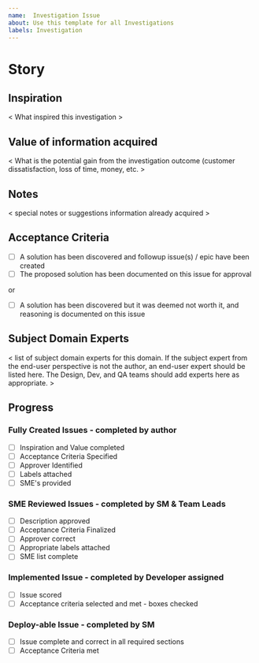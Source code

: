 ```yaml
---
name:  Investigation Issue
about: Use this template for all Investigations
labels: Investigation
---
```


# Story
## Inspiration
< What inspired this investigation >

## Value of information acquired
< What is the potential gain from the investigation outcome (customer dissatisfaction, loss of time, money, etc. >

## Notes
< special notes or suggestions information already acquired > 

## Acceptance Criteria
- [ ] A solution has been discovered and followup issue(s) / epic have been created
- [ ] The proposed solution has been documented on this issue for approval

or

- [ ] A solution has been discovered but it was deemed not worth it, and reasoning is documented on this issue

## Subject Domain Experts
< list of subject domain experts for this domain. If the subject expert from the end-user perspective is not the author, an end-user expert should be listed here. The Design, Dev, and QA teams should add experts here as appropriate. >

## Progress
### Fully Created Issues - completed by author
- [ ] Inspiration and Value completed
- [ ] Acceptance Criteria Specified
- [ ] Approver Identified
- [ ] Labels attached
- [ ] SME's provided

### SME Reviewed Issues - completed by SM & Team Leads
- [ ] Description approved
- [ ] Acceptance Criteria Finalized
- [ ] Approver correct
- [ ] Appropriate labels attached
- [ ] SME list complete

### Implemented Issue - completed by Developer assigned
- [ ] Issue scored
- [ ] Acceptance criteria selected and met - boxes checked

### Deploy-able Issue - completed by SM
- [ ] Issue complete and correct in all required sections
- [ ] Acceptance Criteria met
